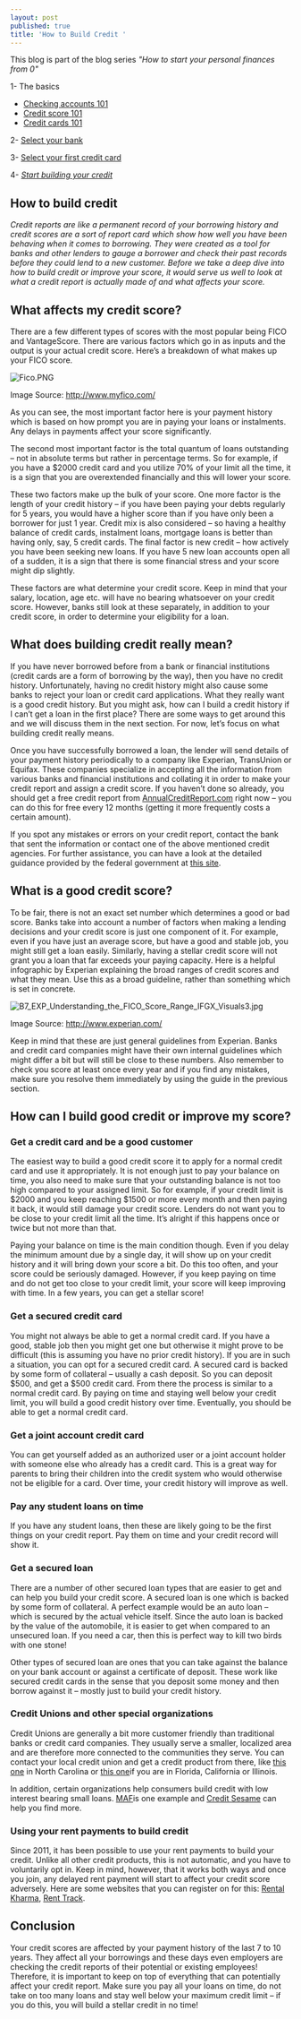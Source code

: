 ```yaml
---
layout: post
published: true
title: 'How to Build Credit '
---
```


This blog is part of the blog series _"How to start your personal finances from 0"_ 

1- The basics
- [Checking accounts 101](http://supermonedero.com/2017-01-26-2017-01-26-checking-account-101/)
- [Credit score 101](http://supermonedero.com/2017-01-26-credit-score-101/)
- [Credit cards 101](http://supermonedero.com/2017-01-26-credit-cards-101/)

2- [Select your bank](http://supermonedero.com/2017-02-03-best-banks-for-latinos/)

3- [Select your first credit card](http://supermonedero.com/2017-02-03-best-credit-cards-for-latinos/)

4- _[Start building your credit](http://supermonedero.com/2017-03-29-how-to-build-credit/)_







## How to build credit


_Credit reports are like a permanent record of your borrowing history and credit scores are a sort of report card which show how well you have been behaving when it comes to borrowing. They were created as a tool for banks and other lenders to gauge a borrower and check their past records before they could lend to a new customer. Before we take a deep dive into how to build credit or improve your score, it would serve us well to look at what a credit report is actually made of and what affects your score._

## What affects my credit score?
There are a few different types of scores with the most popular being FICO and VantageScore. There are various factors which go in as inputs and the output is your actual credit score. Here’s a breakdown of what makes up your FICO score.

![Fico.PNG]({{site.baseurl}}/img/Fico.PNG)

Image Source: http://www.myfico.com/

As you can see, the most important factor here is your payment history which is based on how prompt you are in paying your loans or instalments. Any delays in payments affect your score significantly.

The second most important factor is the total quantum of loans outstanding – not in absolute terms but rather in percentage terms. So for example, if you have a $2000 credit card and you utilize 70% of your limit all the time, it is a sign that you are overextended financially and this will lower your score.

These two factors make up the bulk of your score. One more factor is the length of your credit history – if you have been paying your debts regularly for 5 years, you would have a higher score than if you have only been a borrower for just 1 year. Credit mix is also considered – so having a healthy balance of credit cards, instalment loans, mortgage loans is better than having only, say, 5 credit cards. The final factor is new credit – how actively you have been seeking new loans. If you have 5 new loan accounts open all of a sudden, it is a sign that there is some financial stress and your score might dip slightly.

These factors are what determine your credit score. Keep in mind that your salary, location, age etc. will have no bearing whatsoever on your credit score. However, banks still look at these separately, in addition to your credit score, in order to determine your eligibility for a loan.

## What does building credit really mean?
If you have never borrowed before from a bank or financial institutions (credit cards are a form of borrowing by the way), then you have no credit history. Unfortunately, having no credit history might also cause some banks to reject your loan or credit card applications. What they really want is a good credit history. But you might ask, how can I build a credit history if I can’t get a loan in the first place? There are some ways to get around this and we will discuss them in the next section. For now, let’s focus on what building credit really means.

Once you have successfully borrowed a loan, the lender will send details of your payment history periodically to a company like Experian, TransUnion or Equifax. These companies specialize in accepting all the information from various banks and financial institutions and collating it in order to make your credit report and assign a credit score. If you haven’t done so already, you should get a free credit report from [AnnualCreditReport.com](https://www.annualcreditreport.com/index.action) right now – you can do this for free every 12 months (getting it more frequently costs a certain amount). 

If you spot any mistakes or errors on your credit report, contact the bank that sent the information or contact one of the above mentioned credit agencies. For further assistance, you can have a look at the detailed guidance provided by the federal government at [this site](https://www.usa.gov/credit-reports).

## What is a good credit score?
To be fair, there is not an exact set number which determines a good or bad score. Banks take into account a number of factors when making a lending decisions and your credit score is just one component of it. For example, even if you have just an average score, but have a good and stable job, you might still get a loan easily. Similarly, having a stellar credit score will not grant you a loan that far exceeds your paying capacity. Here is a helpful infographic by Experian explaining the broad ranges of credit scores and what they mean. Use this as a broad guideline, rather than something which is set in concrete.

![B7_EXP_Understanding_the_FICO_Score_Range_IFGX_Visuals3.jpg]({{site.baseurl}}/img/B7_EXP_Understanding_the_FICO_Score_Range_IFGX_Visuals3.jpg)

Image Source: http://www.experian.com/

Keep in mind that these are just general guidelines from Experian. Banks and credit card companies might have their own internal guidelines which might differ a bit but will still be close to these numbers. Also remember to check you score at least once every year and if you find any mistakes, make sure you resolve them immediately by using the guide in the previous section.

## How can I build good credit or improve my score?

### Get a credit card and be a good customer
The easiest way to build a good credit score it to apply for a normal credit card and use it appropriately. It is not enough just to pay your balance on time, you also need to make sure that your outstanding balance is not too high compared to your assigned limit. So for example, if your credit limit is $2000 and you keep reaching $1500 or more every month and then paying it back, it would still damage your credit score. Lenders do not want you to be close to your credit limit all the time. It’s alright if this happens once or twice but not more than that.

Paying your balance on time is the main condition though. Even if you delay the minimum amount due by a single day, it will show up on your credit history and it will bring down your score a bit. Do this too often, and your score could be seriously damaged. However, if you keep paying on time and do not get too close to your credit limit, your score will keep improving with time. In a few years, you can get a stellar score!

### Get a secured credit card
You might not always be able to get a normal credit card. If you have a good, stable job then you might get one but otherwise it might prove to be difficult (this is assuming you have no prior credit history). If you are in such a situation, you can opt for a secured credit card. A secured card is backed by some form of collateral – usually a cash deposit. So you can deposit $500, and get a $500 credit card. From there the process is similar to a normal credit card. By paying on time and staying well below your credit limit, you will build a good credit history over time. Eventually, you should be able to get a normal credit card.

### Get a joint account credit card
You can get yourself added as an authorized user or a joint account holder with someone else who already has a credit card. This is a great way for parents to bring their children into the credit system who would otherwise not be eligible for a card. Over time, your credit history will improve as well. 

### Pay any student loans on time
If you have any student loans, then these are likely going to be the first things on your credit report. Pay them on time and your credit record will show it.

### Get a secured loan
There are a number of other secured loan types that are easier to get and can help you build your credit score. A secured loan is one which is backed by some form of collateral. A perfect example would be an auto loan – which is secured by the actual vehicle itself. Since the auto loan is backed by the value of the automobile, it is easier to get when compared to an unsecured loan. If you need a car, then this is perfect way to kill two birds with one stone!

Other types of secured loan are ones that you can take against the balance on your bank account or against a certificate of deposit. These work like secured credit cards in the sense that you deposit some money and then borrow against it – mostly just to build your credit history.

### Credit Unions and other special organizations
Credit Unions are generally a bit more customer friendly than traditional banks or credit card companies. They usually serve a smaller, localized area and are therefore more connected to the communities they serve. You can contact your local credit union and get a credit product from there, like [this one](https://latinoccu.org/) in North Carolina or [this one](https://www.self-helpfcu.org/es/inicio)if you are in Florida, California or Illinois.

In addition, certain organizations help consumers build credit with low interest bearing small loans. [MAF](http://missionassetfund.org/lending-circles/)is one example and [Credit Sesame](https://www.creditsesame.com/home4) can help you find more.

### Using your rent payments to build credit
Since 2011, it has been possible to use your rent payments to build your credit. Unlike all other credit products, this is not automatic, and you have to voluntarily opt in. Keep in mind, however, that it works both ways and once you join, any delayed rent payment will start to affect your credit score adversely. Here are some websites that you can register on for this: [Rental Kharma](https://rentalkharma.com/), [Rent Track](http://www.renttrack.com/).

## Conclusion
Your credit scores are affected by your payment history of the last 7 to 10 years. They affect all your borrowings and these days even employers are checking the credit reports of their potential or existing employees! Therefore, it is important to keep on top of everything that can potentially affect your credit report. Make sure you pay all your loans on time, do not take on too many loans and stay well below your maximum credit limit – if you do this, you will build a stellar credit in no time!

